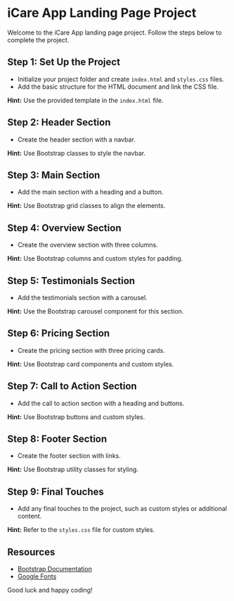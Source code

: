 # iCare App Landing Page Project

Welcome to the iCare App landing page project. Follow the steps below to complete the project.

## Step 1: Set Up the Project

- Initialize your project folder and create `index.html` and `styles.css` files.
- Add the basic structure for the HTML document and link the CSS file.

**Hint:** Use the provided template in the `index.html` file.

## Step 2: Header Section

- Create the header section with a navbar.

**Hint:** Use Bootstrap classes to style the navbar.

## Step 3: Main Section

- Add the main section with a heading and a button.

**Hint:** Use Bootstrap grid classes to align the elements.

## Step 4: Overview Section

- Create the overview section with three columns.

**Hint:** Use Bootstrap columns and custom styles for padding.

## Step 5: Testimonials Section

- Add the testimonials section with a carousel.

**Hint:** Use the Bootstrap carousel component for this section.

## Step 6: Pricing Section

- Create the pricing section with three pricing cards.

**Hint:** Use Bootstrap card components and custom styles.

## Step 7: Call to Action Section

- Add the call to action section with a heading and buttons.

**Hint:** Use Bootstrap buttons and custom styles.

## Step 8: Footer Section

- Create the footer section with links.

**Hint:** Use Bootstrap utility classes for styling.

## Step 9: Final Touches

- Add any final touches to the project, such as custom styles or additional content.

**Hint:** Refer to the `styles.css` file for custom styles.

## Resources

- [Bootstrap Documentation](https://getbootstrap.com/docs/5.3/)
- [Google Fonts](https://fonts.google.com/)

Good luck and happy coding!
